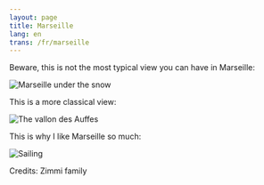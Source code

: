 ```yaml
---
layout: page
title: Marseille
lang: en
trans: /fr/marseille
---
```


Beware, this is not the most typical view you can have in Marseille:

![Marseille under the snow](/images/marseille-neige.jpg)

This is a more classical view:

![The vallon des Auffes](/images/vallon-des-auffes.jpg)

This is why I like Marseille so much:

![Sailing](/images/voile.jpg)

Credits: Zimmi family